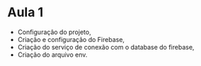 # Aula 1
- Configuraçâo do projeto,
- Criação e configuração do Firebase,
- Criação do serviço de conexão com o database do firebase,
- Criação do arquivo env.

